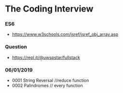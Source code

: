 # The Coding Interview

### ES6
- https://www.w3schools.com/jsref/jsref_obj_array.asp
 
### Question
- https://repl.it/@uwspstar/fullstack

### 06/01/2019
- 0001 String Reversal  //reduce function
- 0002 Palindromes  // every function
 
 
